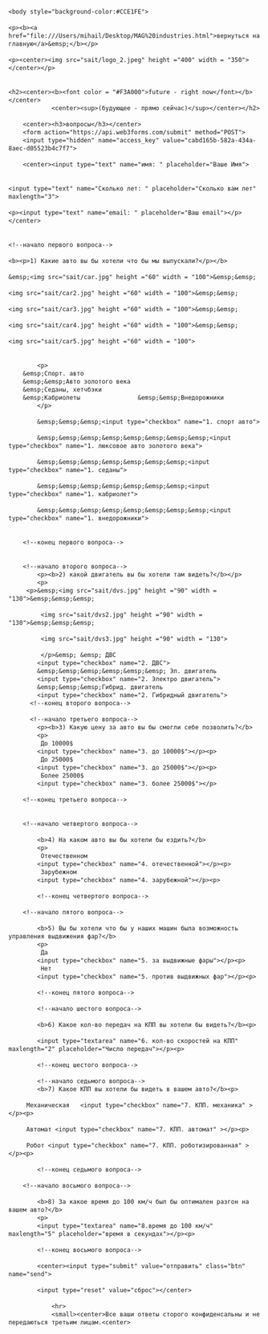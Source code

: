 
<html>
	<head>
	<title>MAG industries</title>
	<meta name="Glushnev Mikhail Alekseevich">
	<meta countent ="The site of the company MAG industries">
	<meta name="Keyboards" content="sait, MAG industries, interesting, tehnology, content, startup, 3d printer, arduino, code, knowledge, machine, auto, car, survey, be">	
	</head>
	
    <body style="background-color:#CCE1FE">
    
    <p><b><a href="file:///Users/mihail/Desktop/MAG%20industries.html">вернуться на главную</a>&emsp;</b></p>
    
    <p><center><img src="sait/logo_2.jpeg" height ="400" width = "350"></center></p>
    
    
    <h2><center><b><font color = "#F3A000">future - right now</font></b></center>
				<center><sup>(будующее - прямо сейчас)</sup></center></h2>
				
		<center><h3>вопросы</h3></center>
		<form action="https://api.web3forms.com/submit" method="POST">
		<input type="hidden" name="access_key" value="cabd165b-582a-434a-8aec-d05523b4c7f7">
		
		<center><input type="text" name="имя: " placeholder="Ваше Имя">
	 
	
	<input type="text" name="Сколько лет: " placeholder="Сколько вам лет" maxlength="3">
	
	<p><input type="text" name="email: " placeholder="Ваш email"></p></center>
	
	
	<!--начало первого вопроса-->
	
	<b><p>1) Какие авто вы бы хотели что бы мы выпускали?</p></b>
	
	&emsp;<img src="sait/car.jpg" height ="60" width = "100">&emsp;&emsp;
	
	<img src="sait/car2.jpg" height ="60" width = "100">&emsp;&emsp;
	
	<img src="sait/car3.jpg" height ="60" width = "100">&emsp;&emsp;
	
	<img src="sait/car4.jpg" height ="60" width = "100">&emsp;&emsp;
	
	<img src="sait/car5.jpg" height ="60" width = "100">
	
	
			<p>
		&emsp;Спорт. авто
		&emsp;&emsp;Авто золотого века 
		&emsp;Седаны, хетчбэки
	    &emsp;Кабриолеты	      		&emsp;&emsp;Внедорожники
			</p>
			 
			&emsp;&emsp;&emsp;<input type="checkbox" name="1. спорт авто">
			 
			&emsp;&emsp;&emsp;&emsp;&emsp;&emsp;&emsp;&emsp;<input type="checkbox" name="1. люксовое авто золотого века">
			 
			&emsp;&emsp;&emsp;&emsp;&emsp;&emsp;&emsp;<input type="checkbox" name="1. седаны">
			 
			&emsp;&emsp;&emsp;&emsp;&emsp;&emsp;&emsp;<input type="checkbox" name="1. кабриолет">
			 
			&emsp;&emsp;&emsp;&emsp;&emsp;&emsp;&emsp;&emsp;<input type="checkbox" name="1. внедорожники">
			
			
		<!--конец первого вопроса-->
		
			
		<!--начало второго вопроса-->
			<p><b>2) какой двигатель вы бы хотели там видеть?</b></p>
			<p>
		 <p>&emsp;<img src="sait/dvs.jpg" height ="90" width = "130">&emsp;&emsp;&emsp;
			 
			 <img src="sait/dvs2.jpg" height ="90" width = "130">&emsp;&emsp;&emsp;
			 
			 <img src="sait/dvs3.jpg" height ="90" width = "130">
			 
			 </p>&emsp; &emsp; ДВС
			<input type="checkbox" name="2. ДВС">
			&emsp;&emsp;&emsp;&emsp;&emsp;&emsp; Эл. двигатель 
			<input type="checkbox" name="2. Электро двигатель">
			&emsp;&emsp;&emsp;Гибрид. двигатель 
			<input type="checkbox" name="2. Гибридный двигатель">
		  <!--конец второго вопроса-->
		  
		  <!--начало третьего вопроса-->
			<p><b>3) Какую цену за авто вы бы смогли себе позволить?</b>
			<p>
			 До 10000$
			<input type="checkbox" name="3. до 10000$"></p><p>
			 До 25000$
			<input type="checkbox" name="3. до 25000$"></p><p>
			 Более 25000$
			<input type="checkbox" name="3. более 25000$"></p>
		
		<!--конец третьего вопроса-->
		
		
		<!--начало четвертого вопроса-->
		
			<b>4) На каком авто вы бы хотели бы ездить?</b>
			<p>
			 Отечественном
			<input type="checkbox" name="4. отечественной"></p><p>
			 Зарубежном
			<input type="checkbox" name="4. зарубежной"></p><p>
			
			<!--конец четвертого вопроса-->
		
		<!--начало пятого вопроса-->
			
			<b>5) Вы бы хотели что бы у наших машин была возможность управления выдвижения фар?</b>
			<p>
			 Да
			<input type="checkbox" name="5. за выдвижные фары"></p><p>
			 Нет
			<input type="checkbox" name="5. против выдвижных фар"></p><p>
			
			<!--конец пятого вопроса-->
			
			<!--начало шестого вопроса-->
			
			<b>6) Какое кол-во передач на КПП вы хотели бы видеть?</b><p>
			
			<input type="textarea" name="6. кол-во скоростей на КПП" maxlength="2" placeholder="Число передач"></p><p>
			
			<!--конец шестого вопроса-->
			
			<!--начало седьмого вопроса-->
			<b>7) Какое КПП вы хотели бы видеть в вашем авто?</b><p>
			
		 Механическая	<input type="checkbox" name="7. КПП. механика" ></p><p>
			
	     Автомат <input type="checkbox" name="7. КПП. автомат" ></p><p>
			
		 Робот <input type="checkbox" name="7. КПП. роботизированная" ></p><p>
			
			<!--конец седьмого вопроса-->
			
		<!--начало восьмого вопроса-->	
			
			<b>8) За какое время до 100 км/ч был бы оптимален разгон на вашем авто?</b>
			<p>
			<input type="textarea" name="8.время до 100 км/ч" maxlength="5" placeholder="время в секундах"></p><p>

			<!--конец восьмого вопроса-->
			
			<center><input type="submit" value="отправить" class="btn" name="send">
			
			<input type="reset" value="сброс"></center>
				
				<hr>
				<small><center>Все ваши ответы сторого конфиденсальны и не передаються третьим лицам.<center>

